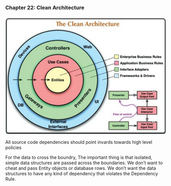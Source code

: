 ### Chapter 22: Clean Architecture

![Clean Architecture](clean-architecture.png)

All source code dependencies should point invards towards high level policies

For the data to cross the boundry, The important thing is that isolated, simple data structures are passed across the boundaries. We don’t want to cheat and pass Entity objects or database rows. We don’t
want the data structures to have any kind of dependency that violates the Dependency Rule.